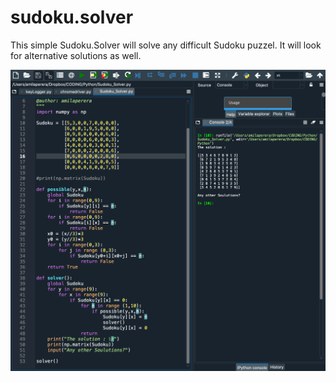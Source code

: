 # sudoku.solver
This simple Sudoku.Solver will solve any difficult Sudoku puzzel. It will look for alternative solutions as well.


![alternativetext](Screen_Shot.png)
